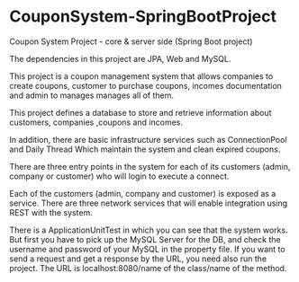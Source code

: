 # CouponSystem-SpringBootProject
Coupon System Project - core &amp; server side (Spring Boot project)

The dependencies in this project are JPA, Web and MySQL.

This project is a coupon management system that allows companies to create coupons, customer to purchase coupons, incomes documentation and admin to manages manages all of them.

This project defines a database to store and retrieve information about customers, companies ,coupons and incomes.

In addition, there are basic infrastructure services such as ConnectionPool and Daily Thread Which maintain the system and clean expired coupons.

There are three entry points in the system for each of its customers (admin, company or customer) who will login to execute a connect.

Each of the customers (admin, company and customer) is exposed as a service.
There are three network services that will enable integration using REST with the system.

There is a ApplicationUnitTest in which you can see that the system works. But first you have to pick up the MySQL Server for the DB, and check the username and password of your MySQL in the property file.
If you want to send a request and get a response by the URL, you need also run the project. The URL is localhost:8080/name of the class/name of the method. 



